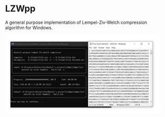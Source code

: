 # LZWpp
A general purpose implementation of Lempel-Ziv-Welch compression algorithm for Windows.

![Project demo](Project-demo.jpg)
